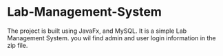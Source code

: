 # Lab-Management-System
The project is built using JavaFx, and MySQL. It is a simple Lab Management System.
you wil find admin and user login information in the zip file.
